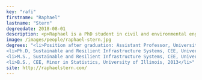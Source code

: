 ```yaml
---
key: "rafi"
firstname: "Raphael"
lastname: "Stern"
degreedate: 2018-08-01
description: <p>Raphael is a PhD student in civil and environmental engineering at the University of Illinois at Urbana-Champaign and visiting scholar at the Institute for Software Integrated Systems at Vanderbilt University. Raphael's primary research interestes are in the area of transportation cyber-physical systems. Specifically, Raphael is interested how traffic might change when there is a small number of autonomous vehicles (or vehicles with increased autonomous capabilities) in the flow. </p>
image: /images/people/raphael-stern.jpg
degrees: "<li>Position after graduation: Assistant Professor, University of Minnessota</li>
<li>Ph.D, Sustainable and Resilient Infrastructure Systems, CEE, University of Illinois, 2018 (expected)</li>
<li>M.S., Sustainable and Resilient Infrastructure Systems, CEE, University of Illinois, 2015</li>
<li>B.S., CEE, Minor in Statistics, University of Illinois, 2013</li>"
site: http://raphaelstern.com/
---
```

